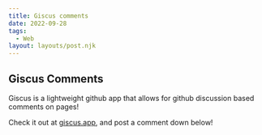 ```yaml
---
title: Giscus comments
date: 2022-09-28
tags:
  - Web
layout: layouts/post.njk
---
```


## Giscus Comments

Giscus is a lightweight github app that allows for github discussion based comments on pages!

Check it out at [giscus.app](https://giscus.app/), and post a comment down below!
